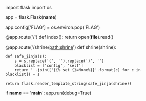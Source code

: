 import flask
import os
  
app = flask.Flask(__name__)
  
app.config['FLAG'] = os.environ.pop('FLAG')
  
@app.route('/')
def index():
    return open(__file__).read()
  
@app.route('/shrine/<path:shrine>')
def shrine(shrine):
  
    def safe_jinja(s):
        s = s.replace('(', '').replace(')', '')
        blacklist = ['config', 'self']
        return ''.join(['{{% set {}=None%}}'.format(c) for c in blacklist]) + s
  
    return flask.render_template_string(safe_jinja(shrine))
  
if __name__ == '__main__':
    app.run(debug=True)
